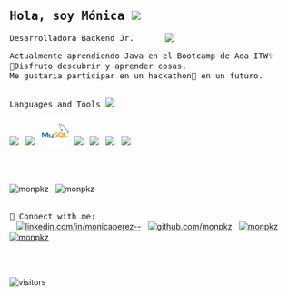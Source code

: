 <h2><samp> Hola, soy Mónica </samp> <img src="https://media.giphy.com/media/mGcNjsfWAjY5AEZNw6/giphy.gif" width="40"> </h2>
<img align = 'right' src = "https://media.giphy.com/media/YPQ62IX4xd60xJDaBu/giphy.gif" width = "230">
 
<samp> Desarrolladora Backend Jr. </samp>
 
 <samp>
 Actualmente aprendiendo Java en el Bootcamp de Ada ITW✨<br/>
 🌱Disfruto descubrir y aprender cosas.<br/>
 Me gustaria participar en un hackathon👯 en un futuro.
</samp>

 <br/>
<br/>

  <samp> Languages and Tools <img><img src="https://media.giphy.com/media/WUlplcMpOCEmTGBtBW/giphy.gif" width="30"></img> </samp>
<div align="left">
 <img  src="https://image.flaticon.com/icons/png/512/226/226777.png" width="30"> &nbsp; <img src="https://www.vectorlogo.zone/logos/springio/springio-icon.svg" width="30"> &nbsp;  <img src="https://raw.githubusercontent.com/devicons/devicon/master/icons/mysql/mysql-original-wordmark.svg" width="50"> &nbsp;<img src="https://www.vectorlogo.zone/logos/getpostman/getpostman-icon.svg" width="30"> &nbsp;  <img src="https://git-scm.com/images/logo@2x.png" width="40"> &nbsp; <img src="https://maven.apache.org/images/maven-logo-black-on-white.png" width="40" > &nbsp;  <img src="https://www.vectorlogo.zone/logos/heroku/heroku-icon.svg" width="30" > &nbsp;  

<br/>
<br/>
<br/>
<br/>

 <p align="left">
<img src="https://github-readme-stats.vercel.app/api?username=monpkz&show_icons=true&theme=dark&text_color=605c61&hide_border=true&cache_seconds=500&locale=en" alt="monpkz" width=400> &nbsp;
<img src="https://github-readme-stats.vercel.app/api/top-langs?username=monpkz&show_icons=true&theme=dark&text_color=605c61&hide_border=true&cache_seconds=500&locale=en&layout=compact" alt="monpkz" width=300>
</p>
 
 <br/>
 <samp>📍 Connect with me: </samp>
 
<div align="left">
 &nbsp;&nbsp; <a href="https://linkedin.com/in/monicaperez--" target="blank"><img align="center" src="https://raw.githubusercontent.com/rahuldkjain/github-profile-readme-generator/master/src/images/icons/Social/linked-in-alt.svg" alt="linkedin.com/in/monicaperez--" width="30"/></a> &nbsp; 
 <a href="https://github.com/monpkz" target="blank"><img align="center" src="https://cdn.jsdelivr.net/npm/simple-icons@3.0.1/icons/github.svg" alt="github.com/monpkz" width="30"/></a> &nbsp;
 <a href="https://dev.to/monpkz" target="blank"><img align="center" src="https://cdn.jsdelivr.net/npm/simple-icons@3.0.1/icons/dev-dot-to.svg" alt="monpkz" width="30"/></a> &nbsp;
 <a href="https://www.hackerrank.com/monpkz" target="blank"><img align="center" src="https://raw.githubusercontent.com/rahuldkjain/github-profile-readme-generator/master/src/images/icons/Social/hackerrank.svg" alt="monpkz" width="30"/></a> &nbsp;
 

 <br/><br/>
 
![visitors](https://visitor-badge.glitch.me/badge?page_id=monpkz.monpkz&left_color=grey&right_color=red)
 
 <!--
**monpkz/monpkz** is a ✨ _special_ ✨ repository because its `README.md` (this file) appears on your GitHub profile.

<img src="https://github-readme-streak-stats.herokuapp.com/?user=monpkz&show_icons=true&theme=dark&text_color=605c61&hide_border=true&cache_seconds=500&locale=en&layout=compact" alt="monpkz" width = 400 >

Here are some ideas to get you started:

- 🔭 I’m currently working on ...
- 🌱 I’m currently learning ...
- 👯 I’m looking to collaborate on ...
- 🤔 I’m looking for help with ...
- 💬 Ask me about ...
- 📫 How to reach me: ...
- 😄 Pronouns: ...
- ⚡ Fun fact: ...
-->


 
